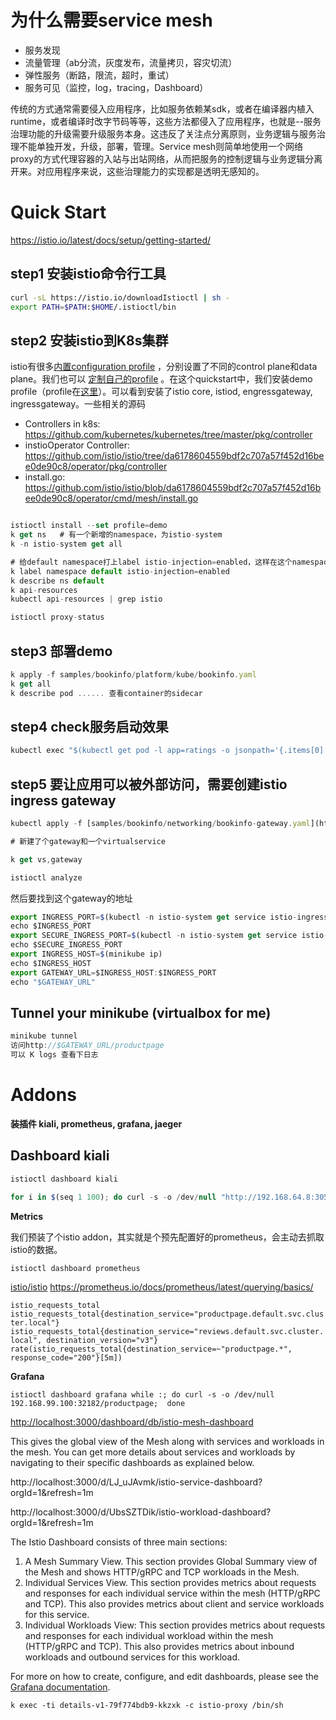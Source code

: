 # 为什么需要service mesh

- 服务发现
- 流量管理（ab分流，灰度发布，流量拷贝，容灾切流）
- 弹性服务（断路，限流，超时，重试）
- 服务可见（监控，log，tracing，Dashboard）

传统的方式通常需要侵入应用程序，比如服务依赖某sdk，或者在编译器内植入runtime，或者编译时改字节码等等，这些方法都侵入了应用程序，也就是--服务治理功能的升级需要升级服务本身。这违反了关注点分离原则，业务逻辑与服务治理不能单独开发，升级，部署，管理。Service mesh则简单地使用一个网络proxy的方式代理容器的入站与出站网络，从而把服务的控制逻辑与业务逻辑分离开来。对应用程序来说，这些治理能力的实现都是透明无感知的。

# Quick Start
https://istio.io/latest/docs/setup/getting-started/

## step1 **安装istio命令行工具**

```sh
curl -sL https://istio.io/downloadIstioctl | sh -
export PATH=$PATH:$HOME/.istioctl/bin
```
## step2 **安装istio到K8s集群**

istio有很多[内置configuration profile](https://istio.io/latest/docs/setup/additional-setup/config-profiles/) ，分别设置了不同的control plane和data plane。我们也可以 [定制自己的profile](https://istio.io/latest/docs/setup/install/istioctl/#customizing-the-configuration) 。在这个quickstart中，我们安装demo profile（profile在[这里](https://github.com/istio/istio/blob/master/manifests/profiles/demo.yaml)）。可以看到安装了istio core, istiod, engressgateway, ingressgateway。一些相关的源码

- Controllers in k8s: https://github.com/kubernetes/kubernetes/tree/master/pkg/controller
- instioOperator Controller: https://github.com/istio/istio/tree/da6178604559bdf2c707a57f452d16bee0de90c8/operator/pkg/controller
- install.go:  https://github.com/istio/istio/blob/da6178604559bdf2c707a57f452d16bee0de90c8/operator/cmd/mesh/install.go

```jsx

istioctl install --set profile=demo
k get ns   # 有一个新增的namespace，为istio-system
k -n istio-system get all

# 给default namespace打上label istio-injection=enabled，这样在这个namespace里面部署的Pod都会有个sidecar部署的istio-proxy（envoy）。
k label namespace default istio-injection=enabled
k describe ns default
k api-resources
kubectl api-resources | grep istio

istioctl proxy-status
```

## step3 **部署demo**

```jsx
k apply -f samples/bookinfo/platform/kube/bookinfo.yaml
k get all
k describe pod ...... 查看container的sidecar
```

## step4 **check服务启动效果**

```jsx
kubectl exec "$(kubectl get pod -l app=ratings -o jsonpath='{.items[0].metadata.name}')" -c ratings -- curl -s productpage:9080/productpage
```

## step5 要让应用可以被外部访问，需要创建istio ingress gateway

```jsx
kubectl apply -f [samples/bookinfo/networking/bookinfo-gateway.yaml](https://raw.githubusercontent.com/istio/istio/release-1.7/samples/bookinfo/networking/bookinfo-gateway.yaml)

# 新建了个gateway和一个virtualservice

k get vs,gateway

istioctl analyze
```

然后要找到这个gateway的地址

```jsx
export INGRESS_PORT=$(kubectl -n istio-system get service istio-ingressgateway -o jsonpath='{.spec.ports[?(@.name=="http2")].nodePort}')
echo $INGRESS_PORT
export SECURE_INGRESS_PORT=$(kubectl -n istio-system get service istio-ingressgateway -o jsonpath='{.spec.ports[?(@.name=="https")].nodePort}')
echo $SECURE_INGRESS_PORT
export INGRESS_HOST=$(minikube ip)
echo $INGRESS_HOST
export GATEWAY_URL=$INGRESS_HOST:$INGRESS_PORT
echo "$GATEWAY_URL"
```

## Tunnel your minikube (virtualbox for me)

```jsx
minikube tunnel
访问http://$GATEWAY_URL/productpage
可以 K logs 查看下日志
```

# Addons

**装插件  kiali, prometheus, grafana, jaeger**

## **Dashboard kiali**

```jsx
istioctl dashboard kiali

for i in $(seq 1 100); do curl -s -o /dev/null "http://192.168.64.8:30556/productpage"; done;
```


**Metrics**

我们预装了个istio addon，其实就是个预先配置好的prometheus，会主动去抓取istio的数据。

`istioctl dashboard prometheus`

[istio/istio](https://github.com/istio/istio/blob/master/istioctl/cmd/dashboard.go)  https://prometheus.io/docs/prometheus/latest/querying/basics/

`istio_requests_total
istio_requests_total{destination_service="productpage.default.svc.cluster.local"}
istio_requests_total{destination_service="reviews.default.svc.cluster.local", destination_version="v3"}
rate(istio_requests_total{destination_service=~"productpage.*", response_code="200"}[5m])`

**Grafana**

`istioctl dashboard grafana
 while :; do curl -s -o /dev/null 192.168.99.100:32182/productpage;  done`

[http://localhost:3000/dashboard/db/istio-mesh-dashboard](http://localhost:3000/dashboard/db/istio-mesh-dashboard)

This gives the global view of the Mesh along with services and workloads in the mesh. You can get more details about services and workloads by navigating to their specific dashboards as explained below.

http://localhost:3000/d/LJ_uJAvmk/istio-service-dashboard?orgId=1&refresh=1m

http://localhost:3000/d/UbsSZTDik/istio-workload-dashboard?orgId=1&refresh=1m

The Istio Dashboard consists of three main sections:

1. A Mesh Summary View. This section provides Global Summary view of the Mesh and shows HTTP/gRPC and TCP workloads in the Mesh.
2. Individual Services View. This section provides metrics about requests and responses for each individual service within the mesh (HTTP/gRPC and TCP). This also provides metrics about client and service workloads for this service.
3. Individual Workloads View: This section provides metrics about requests and responses for each individual workload within the mesh (HTTP/gRPC and TCP). This also provides metrics about inbound workloads and outbound services for this workload.

For more on how to create, configure, and edit dashboards, please see the [Grafana documentation](https://docs.grafana.org/).

`k exec -ti details-v1-79f774bdb9-kkzxk -c istio-proxy /bin/sh`

